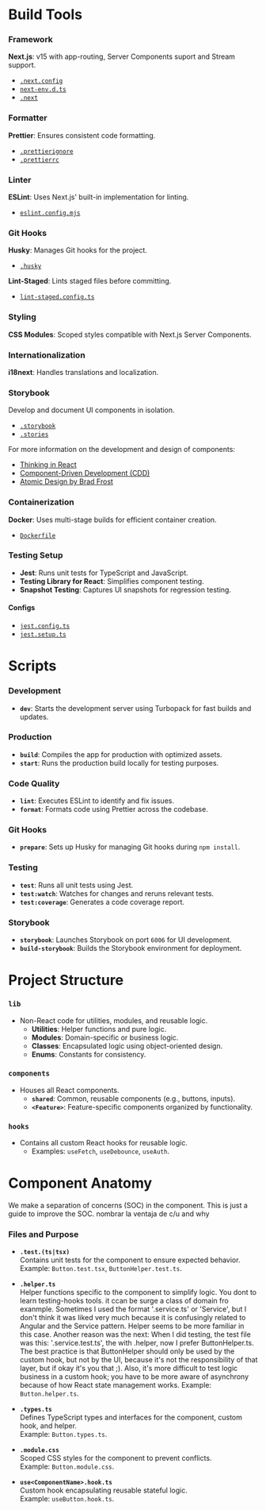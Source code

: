 # Build Tools

### Framework

**Next.js**: v15 with app-routing, Server Components suport and Stream support.

- [`.next.config`](./next.config.ts)
- [`next-env.d.ts`](./next-env.d.ts)
- [`.next`](./.next)

### Formatter

**Prettier**: Ensures consistent code formatting.

- [`.prettierignore`](./.prettierignore)
- [`.prettierrc`](./.prettierrc)

### Linter

**ESLint**: Uses Next.js' built-in implementation for linting.

- [`eslint.config.mjs`](./eslint.config.mjs)

### Git Hooks

**Husky**: Manages Git hooks for the project.

- [`.husky`](./.husky)

**Lint-Staged**: Lints staged files before committing.

- [`lint-staged.config.ts`](./lint-staged.config.ts)

### Styling

**CSS Modules**: Scoped styles compatible with Next.js Server Components.

### Internationalization

**i18next**: Handles translations and localization.

### Storybook

Develop and document UI components in isolation.

- [`.storybook`](./.storybook)
- [`.stories`](./.stories)

For more information on the development and design of components:

- [Thinking in React](https://react.dev/learn/thinking-in-react)
- [Component-Driven Development (CDD)](https://www.componentdriven.org)
- [Atomic Design by Brad Frost](https://atomicdesign.bradfrost.com)

### Containerization

**Docker**: Uses multi-stage builds for efficient container creation.

- [`Dockerfile`](./Dockerfile)

### Testing Setup

- **Jest**: Runs unit tests for TypeScript and JavaScript.
- **Testing Library for React**: Simplifies component testing.
- **Snapshot Testing**: Captures UI snapshots for regression testing.

#### Configs

- [`jest.config.ts`](./jest.config.ts)
- [`jest.setup.ts`](./jest.setup.ts)

# Scripts

### Development

- **`dev`**: Starts the development server using Turbopack for fast builds and updates.

### Production

- **`build`**: Compiles the app for production with optimized assets.
- **`start`**: Runs the production build locally for testing purposes.

### Code Quality

- **`lint`**: Executes ESLint to identify and fix issues.
- **`format`**: Formats code using Prettier across the codebase.

### Git Hooks

- **`prepare`**: Sets up Husky for managing Git hooks during `npm install`.

### Testing

- **`test`**: Runs all unit tests using Jest.
- **`test:watch`**: Watches for changes and reruns relevant tests.
- **`test:coverage`**: Generates a code coverage report.

### Storybook

- **`storybook`**: Launches Storybook on port `6006` for UI development.
- **`build-storybook`**: Builds the Storybook environment for deployment.

# Project Structure

### `lib`

- Non-React code for utilities, modules, and reusable logic.
  - **Utilities**: Helper functions and pure logic.
  - **Modules**: Domain-specific or business logic.
  - **Classes**: Encapsulated logic using object-oriented design.
  - **Enums**: Constants for consistency.

### `components`

- Houses all React components.
  - **`shared`**: Common, reusable components (e.g., buttons, inputs).
  - **`<Feature>`**: Feature-specific components organized by functionality.

### `hooks`

- Contains all custom React hooks for reusable logic.
  - Examples: `useFetch`, `useDebounce`, `useAuth`.

# Component Anatomy

We make a separation of concerns (SOC) in the component. This is just a guide to improve the SOC. nombrar la ventaja de c/u and why

### Files and Purpose

- **`.test.(ts|tsx)`**  
  Contains unit tests for the component to ensure expected behavior.  
  Example: `Button.test.tsx`, `ButtonHelper.test.ts`.

- **`.helper.ts`**  
  Helper functions specific to the component to simplify logic. You dont to learn testing-hooks tools. it ccan be surge a class of domain fro exanmple.
  Sometimes I used the format '.service.ts' or '<Component>Service', but I don't think it was liked very much because it is confusingly related to Angular and the Service pattern. Helper seems to be more familiar in this case. Another reason was the next: When I did testing, the test file was this: '<Component>.service.test.ts', the with .helper, now I prefer ButtonHelper.ts. The best practice is that ButtonHelper should only be used by the custom hook, but not by the UI, because it's not the responsibility of that layer, but if okay it's you that ;).
  Also, it's more difficult to test logic business in a custom hook; you have to be more aware of asynchrony because of how React state management works.
  Example: `Button.helper.ts`.

- **`.types.ts`**  
  Defines TypeScript types and interfaces for the component, custom hook, and helper.  
  Example: `Button.types.ts`.
- **`.module.css`**  
  Scoped CSS styles for the component to prevent conflicts.  
  Example: `Button.module.css`.

- **`use<ComponentName>.hook.ts`**  
  Custom hook encapsulating reusable stateful logic.  
  Example: `useButton.hook.ts`.
